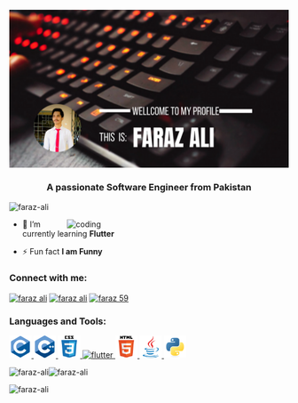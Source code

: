 ![logo](https://github.com/123-Faz/Faraz-Ali/blob/main/Black%20and%20Red%20Simple%20Tips%20How%20To%20Be%20A%20Programmer%20Youtube%20Thumbnail.png)
<h3 align="center">A passionate Software Engineer from Pakistan</h3>

<p align="left"> <img src="https://komarev.com/ghpvc/?username=faraz-ali&label=Profile%20views&color=0e75b6&style=flat" alt="faraz-ali" /> </p>

<img align="right" alt="coding" width="400" src="https://cdn.dribbble.com/users/926537/screenshots/4502924/python-2.gif">

- 🌱 I’m currently learning **Flutter**

- ⚡ Fun fact **I am Funny**

<h3 align="left">Connect with me:</h3>
<p align="left">
<a href="https://linkedin.com/in/faraz ali" target="blank"><img align="center" src="https://raw.githubusercontent.com/rahuldkjain/github-profile-readme-generator/master/src/images/icons/Social/linked-in-alt.svg" alt="faraz ali" height="30" width="40" /></a>
<a href="https://fb.com/faraz ali" target="blank"><img align="center" src="https://raw.githubusercontent.com/rahuldkjain/github-profile-readme-generator/master/src/images/icons/Social/facebook.svg" alt="faraz ali" height="30" width="40" /></a>
<a href="https://instagram.com/faraz 59" target="blank"><img align="center" src="https://raw.githubusercontent.com/rahuldkjain/github-profile-readme-generator/master/src/images/icons/Social/instagram.svg" alt="faraz 59" height="30" width="40" /></a>
</p>

<h3 align="left">Languages and Tools:</h3>
<p align="left"> <a href="https://www.cprogramming.com/" target="_blank" rel="noreferrer"> <img src="https://raw.githubusercontent.com/devicons/devicon/master/icons/c/c-original.svg" alt="c" width="40" height="40"/> </a> <a href="https://www.w3schools.com/cpp/" target="_blank" rel="noreferrer"> <img src="https://raw.githubusercontent.com/devicons/devicon/master/icons/cplusplus/cplusplus-original.svg" alt="cplusplus" width="40" height="40"/> </a> <a href="https://www.w3schools.com/css/" target="_blank" rel="noreferrer"> <img src="https://raw.githubusercontent.com/devicons/devicon/master/icons/css3/css3-original-wordmark.svg" alt="css3" width="40" height="40"/> </a> <a href="https://flutter.dev" target="_blank" rel="noreferrer"> <img src="https://www.vectorlogo.zone/logos/flutterio/flutterio-icon.svg" alt="flutter" width="40" height="40"/> </a> <a href="https://www.w3.org/html/" target="_blank" rel="noreferrer"> <img src="https://raw.githubusercontent.com/devicons/devicon/master/icons/html5/html5-original-wordmark.svg" alt="html5" width="40" height="40"/> </a> <a href="https://www.java.com" target="_blank" rel="noreferrer"> <img src="https://raw.githubusercontent.com/devicons/devicon/master/icons/java/java-original.svg" alt="java" width="40" height="40"/> </a> <a href="https://www.python.org" target="_blank" rel="noreferrer"> <img src="https://raw.githubusercontent.com/devicons/devicon/master/icons/python/python-original.svg" alt="python" width="40" height="40"/> </a> </p>

<p><img align="left" src="https://github-readme-stats.vercel.app/api/top-langs?username=faraz-ali&show_icons=true&locale=en&layout=compact" alt="faraz-ali" /></p>

<p>&nbsp;<img align="left" src="https://github-readme-stats.vercel.app/api?username=faraz-ali&show_icons=true&locale=en" alt="faraz-ali" /></p>

<p><img align="left" src="https://github-readme-streak-stats.herokuapp.com/?user=faraz-ali&" alt="faraz-ali" /></p>
